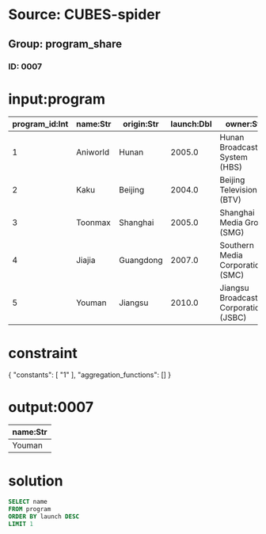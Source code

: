 # Source: CUBES-spider
## Group: program_share
### ID: 0007

# input:program

| program_id:Int | name:Str | origin:Str | launch:Dbl | owner:Str |
|---|---|---|---|---|
| 1 | Aniworld | Hunan | 2005.0 | Hunan Broadcasting System (HBS) |
| 2 | Kaku | Beijing | 2004.0 | Beijing Television (BTV) |
| 3 | Toonmax | Shanghai | 2005.0 | Shanghai Media Group (SMG) |
| 4 | Jiajia | Guangdong | 2007.0 | Southern Media Corporation (SMC) |
| 5 | Youman | Jiangsu | 2010.0 | Jiangsu Broadcasting Corporation (JSBC) |

# constraint

{
  "constants": [
    "1"
  ],
  "aggregation_functions": []
}

# output:0007

| name:Str |
|---|
| Youman |

# solution

```sql
SELECT name
FROM program
ORDER BY launch DESC
LIMIT 1
```
